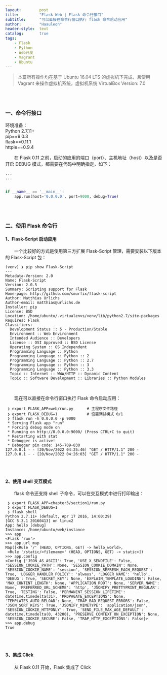 ```yaml
---
layout:        post
title:         "Flask Web | Flask 命令行接口"
subtitle:      "可以直接在命令行窗口执行 flask 命令启动应用"
author:        "Haauleon"
header-style:  text
catalog:       true
tags:
    - Flask
    - Python
    - Web开发
    - Vagrant
    - Ubuntu
---
```


> 本篇所有操作均在基于 Ubuntu 16.04 LTS 的虚拟机下完成，且使用 Vagrant 来操作虚拟机系统，虚拟机系统 VirtualBox Version: 7.0 

<br>
<br>

### 一、命令行接口
环境准备：     
Python 2.7.11+      
pip==9.0.3     
flask==0.11.1   
httpie==0.9.4     

&emsp;&emsp;在 Flask 0.11 之前，启动的应用的端口（port）、主机地址（host）以及是否开启 DEBUG 模式，都需要在代码中明确指定，如下：       
```python
...
...


if __name__ == '__main__':
    app.run(host='0.0.0.0', port=9000, debug=True)
```

<br>
<br>

### 二、使用 Flask 命令行
#### 1、Flask-Script 启动应用   
&emsp;&emsp;一个比较好的方式是使用第三方扩展 Flask-Script 管理，需要安装以下版本的 Flask-Script 包：     
```
(venv) ❯ pip show Flask-Script
---
Metadata-Version: 2.0
Name: Flask-Script
Version: 2.0.5
Summary: Scripting support for Flask
Home-page: http://github.com/smurfix/flask-script
Author: Matthias Urlichs
Author-email: matthias@urlichs.de
Installer: pip
License: BSD
Location: /home/ubuntu/.virtualenvs/venv/lib/python2.7/site-packages
Requires: Flask
Classifiers:
  Development Status :: 5 - Production/Stable
  Environment :: Web Environment
  Intended Audience :: Developers
  License :: OSI Approved :: BSD License
  Operating System :: OS Independent
  Programming Language :: Python
  Programming Language :: Python :: 2
  Programming Language :: Python :: 2.7
  Programming Language :: Python :: 3
  Programming Language :: Python :: 3.3
  Topic :: Internet :: WWW/HTTP :: Dynamic Content
  Topic :: Software Development :: Libraries :: Python Modules
```

<br>

&emsp;&emsp;现在可以直接在命令行窗口执行 Flask 命令启动应用：     
```
 ❯ export FLASK_APP=web/run.py      # 主程序文件路径
 ❯ export FLASK_DEBUG=1             # 设置调试模式 0/1
 ❯ flask run -h 0.0.0.0 -p 9000 
 * Serving Flask app "run"
 * Forcing debug mode on
 * Running on http://0.0.0.0:9000/ (Press CTRL+C to quit)
 * Restarting with stat
 * Debugger is active!
 * Debugger pin code: 145-709-830
127.0.0.1 - - [20/Nov/2022 04:25:46] "GET / HTTP/1.1" 200 -
127.0.0.1 - - [20/Nov/2022 04:26:03] "GET / HTTP/1.1" 200 - 
```

<br>
<br>

#### 2、使用 shell 交互模式   
&emsp;&emsp;flask 命令还支持 shell 子命令，可以在交互模式中进行打印输出：         
```
 ❯ export FLASK_APP=chapter3/section1/run.py
 ❯ export FLASK_DEBUG=1
 ❯ flask shell
Python 2.7.11+ (default, Apr 17 2016, 14:00:29)
[GCC 5.3.1 20160413] on linux2
App: hello [debug]
Instance: /home/ubuntu/web/instance
>>> app
<Flask 'run'>
>>> app.url_map
Map([<Rule '/' (HEAD, OPTIONS, GET) -> hello_world>,
 <Rule '/static/<filename>' (HEAD, OPTIONS, GET) -> static>])
>>> app.config
<Config {'JSON_AS_ASCII': True, 'USE_X_SENDFILE': False, 'SESSION_COOKIE_PATH': None, 'SESSION_COOKIE_DOMAIN': None, 'SESSION_COOKIE_NAME': 'session', 'SESSION_REFRESH_EACH_REQUEST': True, 'LOGGER_HANDLER_POLICY': 'always', 'LOGGER_NAME': 'hello', 'DEBUG': True, 'SECRET_KEY': None, 'EXPLAIN_TEMPLATE_LOADING': False, 'MAX_CONTENT_LENGTH': None, 'APPLICATION_ROOT': None, 'SERVER_NAME': None, 'PREFERRED_URL_SCHEME': 'http', 'JSONIFY_PRETTYPRINT_REGULAR': True, 'TESTING': False, 'PERMANENT_SESSION_LIFETIME': datetime.timedelta(31), 'PROPAGATE_EXCEPTIONS': None, 'TEMPLATES_AUTO_RELOAD': None, 'TRAP_BAD_REQUEST_ERRORS': False, 'JSON_SORT_KEYS': True, 'JSONIFY_MIMETYPE': 'application/json', 'SESSION_COOKIE_HTTPONLY': True, 'SEND_FILE_MAX_AGE_DEFAULT': datetime.timedelta(0, 43200), 'PRESERVE_CONTEXT_ON_EXCEPTION': None, 'SESSION_COOKIE_SECURE': False, 'TRAP_HTTP_EXCEPTIONS': False}>
>>> app.debug
True
```

<br>
<br>

#### 3、集成 Click
&emsp;&emsp;从 Flask 0.11 开始，Flask 集成了 Click